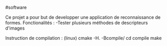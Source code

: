 #software

Ce projet a pour but de developper une application de reconnaissance de formes. 
Fonctionalités :
-Tester plusieurs méthodes de descripteurs d'images


Instruction de compilation :
(linux)
cmake -H. -Bcompile/
cd compile
make

